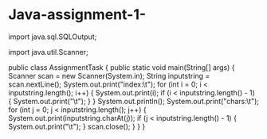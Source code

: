 # Java-assignment-1-



import java.sql.SQLOutput;

import java.util.Scanner;

public class AssignmentTask {
    public static void main(String[] args) {
        Scanner scan = new Scanner(System.in);
        String inputstring = scan.nextLine();
        System.out.print("index:\t");
        for (int i = 0; i < inputstring.length(); i++) {
            System.out.print(i);
            if (i < inputstring.length() - 1) {
                System.out.print("\t");
            }
        }
        System.out.println();
        System.out.print("chars:\t");
        for (int j = 0; j < inputstring.length(); j++) {
            System.out.print(inputstring.charAt(j));
            if (j < inputstring.length() - 1) {
                System.out.print("\t");
            }
            scan.close();
        }
    }
}
